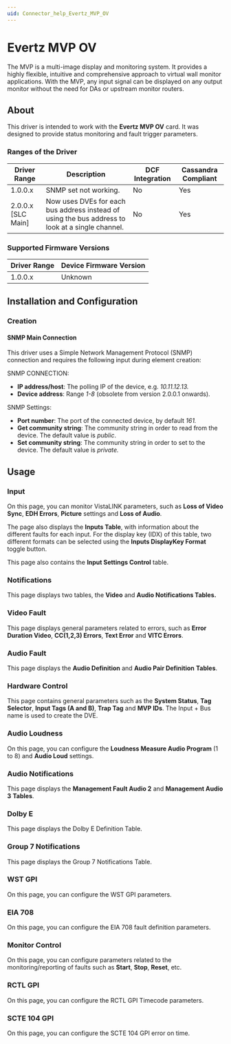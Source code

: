 ```yaml
---
uid: Connector_help_Evertz_MVP_OV
---
```


# Evertz MVP OV

The MVP is a multi-image display and monitoring system. It provides a highly flexible, intuitive and comprehensive approach to virtual wall monitor applications. With the MVP, any input signal can be displayed on any output monitor without the need for DAs or upstream monitor routers.

## About

This driver is intended to work with the **Evertz MVP OV** card. It was designed to provide status monitoring and fault trigger parameters.

### Ranges of the Driver

| **Driver Range**     | **Description**                                                                                  | **DCF Integration** | **Cassandra Compliant** |
|----------------------|--------------------------------------------------------------------------------------------------|---------------------|-------------------------|
| 1.0.0.x              | SNMP set not working.                                                                            | No                  | Yes                     |
| 2.0.0.x \[SLC Main\] | Now uses DVEs for each bus address instead of using the bus address to look at a single channel. | No                  | Yes                     |

### Supported Firmware Versions

| **Driver Range** | **Device Firmware Version** |
|------------------|-----------------------------|
| 1.0.0.x          | Unknown                     |

## Installation and Configuration

### Creation

#### SNMP Main Connection

This driver uses a Simple Network Management Protocol (SNMP) connection and requires the following input during element creation:

SNMP CONNECTION:

- **IP address/host**: The polling IP of the device, e.g. *10.11.12.13.*
- **Device address**: Range *1-8* (obsolete from version 2.0.0.1 onwards).

SNMP Settings:

- **Port number**: The port of the connected device, by default *161.*
- **Get community string**: The community string in order to read from the device. The default value is *public*.
- **Set community string**: The community string in order to set to the device. The default value is *private.*

## Usage

### Input

On this page, you can monitor VistaLINK parameters, such as **Loss of Video Sync**, **EDH Errors**, **Picture** settings and **Loss of Audio**.

The page also displays the **Inputs Table**, with information about the different faults for each input. For the display key (IDX) of this table, two different formats can be selected using the **Inputs DisplayKey Format** toggle button.

This page also contains the **Input Settings Control** table.

### Notifications

This page displays two tables, the **Video** and **Audio Notifications Tables.**

### Video Fault

This page displays general parameters related to errors, such as **Error Duration Video**, **CC(1,2,3) Errors**, **Text Error** and **VITC Errors**.

### Audio Fault

This page displays the **Audio Definition** and **Audio Pair Definition** **Tables**.

### Hardware Control

This page contains general parameters such as the **System Status**, **Tag Selector**, **Input Tags (A and B)**, **Trap Tag** and **MVP IDs**. The Input + Bus name is used to create the DVE.

### Audio Loudness

On this page, you can configure the **Loudness Measure Audio Program** (1 to 8) and **Audio Loud** settings.

### Audio Notifications

This page displays the **Management Fault Audio 2** and **Management Audio 3** **Tables**.

### Dolby E

This page displays the Dolby E Definition Table.

### Group 7 Notifications

This page displays the Group 7 Notifications Table.

### WST GPI

On this page, you can configure the WST GPI parameters.

### EIA 708

On this page, you can configure the EIA 708 fault definition parameters.

### Monitor Control

On this page, you can configure parameters related to the monitoring/reporting of faults such as **Start**, **Stop**, **Reset**, etc.

### RCTL GPI

On this page, you can configure the RCTL GPI Timecode parameters.

### SCTE 104 GPI

On this page, you can configure the SCTE 104 GPI error on time.
